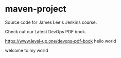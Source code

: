 # maven-project
Source code for James Lee's Jenkins course.

Check out our Latest DevOps PDF book.

https://www.level-up.one/devops-pdf-book
hello world

welcome to my world
